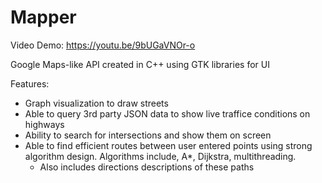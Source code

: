 # Mapper

Video Demo: https://youtu.be/9bUGaVNOr-o 

Google Maps-like API created in C++ using GTK libraries for UI

Features: 
- Graph visualization to draw streets 
- Able to query 3rd party JSON data to show live traffice conditions on highways 
- Ability to search for intersections and show them on screen
- Able to find efficient routes between user entered points using strong algorithm design. Algorithms include, A*, Dijkstra, multithreading.
  - Also includes directions descriptions of these paths
